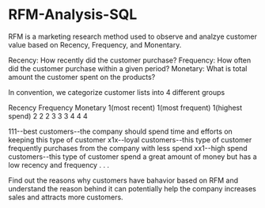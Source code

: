 # RFM-Analysis-SQL

RFM is a marketing research method used to observe and analzye customer value based on Recency, Frequency, and Monentary.

Recency: How recently did the customer purchase?
Frequency: How often did the customer purchase within a given period?
Monetary: What is total amount the customer spent on the products?

In convention, we categorize customer lists into 4 different groups

Recency           Frequency           Monetary
1(most recent)      1(most frequent)    1(highest spend)
2                   2                   2
3                   3                   3
4                   4                   4

111--best customers--the company should spend time and efforts on keeping this type of customer
x1x--loyal customers--this type of customer frequently purchases from the company with less spend
xx1--high spend customers--this type of customer spend a great amount of money but has a low recency and frequency
.
.
.

Find out the reasons why customers have bahavior based on RFM and understand the reason behind it can potentially help 
the company increases sales and attracts more customers.
